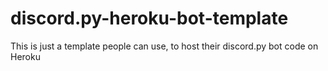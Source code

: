 # discord.py-heroku-bot-template
This is just a template people can use, to host their discord.py bot code on Heroku
